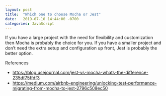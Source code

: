 ```yaml
---
layout: post
title:  "Which one to choose Mocha or Jest"
date:   2019-07-10 14:44:00 -0700
categories: JavaScript
---
```

 If you have a large project with the need for flexibility and customization then Mocha is probably the choice for you. If you have a smaller project and don’t need the extra setup and configuration up front, Jest is probably the better option.


References
- https://blog.usejournal.com/jest-vs-mocha-whats-the-difference-235df75ffdf3
- https://medium.com/airbnb-engineering/unlocking-test-performance-migrating-from-mocha-to-jest-2796c508ec50